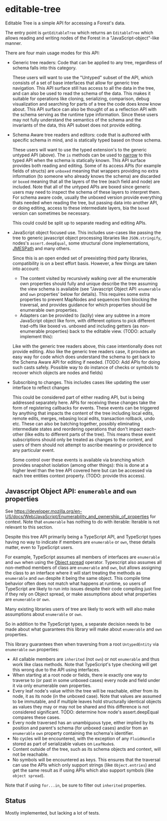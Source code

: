 # editable-tree

Editable Tree is a simple API for accessing a Forest's data.

The entry point is `getEditableTree` which returns an `EditableTree` which allows reading and writing nodes of the Forest in a "JavaScript-object"-like manner.

There are four main usage modes for this API:

-   Generic tree readers: Code that can be applied to any tree, regardless of schema falls into this category.

    These users will want to use the "Untyped" subset of the API, which consists of a set of base interfaces that allow for generic tree navigation.
    This API surface still has access to all the data in the tree, and can also be used to read the schema of the data.
    This makes it suitable for operations like cloning, serializing, comparison, debug visualization and searching for parts of a tree the code does know know about.
    This API surface can also be thought of as a reflection API with the schema serving as the runtime type information.
    Since these users may not fully understand the semantics of the schema and the invariants of the data, this API subset does not provide editing.

-   Schema Aware tree readers and editors: code that is authored with specific schema in mind, and is statically typed based on those schema.

    These users will want to use the typed extension's to the generic untyped API (above).
    The `is` methods can be used to [narrow](https://www.typescriptlang.org/docs/handbook/2/narrowing.html) to this typed API when the schema is statically known.
    This API surface provides both reading and editing.
    Some of its access APIs (for example fields of structs) are `unboxed` meaning that wrappers providing no extra information (to someone who already knows the schema) are discarded or `boxed` meaning that all the layers of the tree (each field and node) are included.
    Note that all of the untyped APIs are boxed since generic users may need to inspect the schema of these layers to interpret them.
    For schema aware code, usually the unboxed version provide everything thats needed when reading the tree, but passing data into another API, or doing editing, access to these intermediate layers, bia the `boxed` version can sometimes be necessary.

    This could could be split up to separate reading and editing APIs.

-   JavaScript object focused use.
    This includes use-cases like passing the tree to generic javascript object processing libraries like `JSON.stringify`, nodes's `assert.deepEqual`, some structural clone implementations, [JMESPath](https://jmespath.org/) and many others.

    Since this is an open ended set of preexisting third party libraries, compatibility is on a best effort basis.
    However, a few things are taken into account:

    -   The content visited by recursively walking over all the enumerable own properties should fully and unique describe the tree assuming the view schema is available (see "Javascript Object API: `enumerable` and `own` properties' below for details).
        This requires some extra properties to prevent MapNodes and sequences from blocking the traversal, and provides guidance for which properties should be enumerable own properties.
    -   Adapters can be provided to (lazily) view any subtree in a more JavaScript object like form, with different options to pick different trad-offs like boxed vs. unboxed and including getters (as non-enumerable properties) back to the editable view. (TODO: actually implement this):

    Like with the generic tree readers above, this case intentionally does not provide editing.
    Also like the generic tree readers case, it provides an easy way for code which does understand the schema to get back to the Schema Aware API for editing if needed.
    (TODO: Add APIs for doing such casts safely.
    Possible way to do instance of checks or symbols to recover which objects are nodes and fields)

-   Subscribing to changes.
    This includes cases like updating the user interface to reflect changes

    This could be considered part of either reading API, but is being addressed separately here.
    APIs for receiving these changes take the form of registering callbacks for events.
    These events can be triggered by anything that impacts the content of the tree including local edits, remote edits, merges, rebasing local edits, transaction rollback, undo etc.
    These can also be batching together, possibly eliminating intermediate states and reordering operations that don't impact each-other (like edits to different parts of the tree).
    This means these event subscriptions should only be treated as changes to the content, and users of them should not attempt to ascribe meaning or providence to any particular event.

    Some control over these events is available via branching which provides snapshot isolation (among other things):
    this is done at a higher level than the tree API covered here but can be accessed via each tree entities context property. (TODO: provide this access).

## Javascript Object API: `enumerable` and `own` properties

See https://developer.mozilla.org/en-US/docs/Web/JavaScript/Enumerability_and_ownership_of_properties for context.
Note that `enumerable` has nothing to do with iterable: Iterable is not relevant to this section.

Despite this tree API primarily being a TypeScript API, and TypeScript types having no way to indicate if members are `enumerable` or `own`, these details matter, even to TypeScript users.

For example, TypeScript assumes all members of interfaces are `enumerable` and `own` when using the [Object spread](https://developer.mozilla.org/en-US/docs/Web/JavaScript/Reference/Operators/Spread_syntax) operator.
Typescript also assumes all non-method members of class are `enumerable` and `own`, but allows assigning the class to an interface where it will start treating the methods as `enumerable` and `own` despite it being the same object.
This compile time behavior often does not match what happens at runtime, so users of TypeScript are likely to run into issues despite their code compiling just fine if they rely on Object spread, or make assumptions about what properties are `enumerable` or `own`.

Many existing libraries users of tree are likely to work with will also make assumptions about `enumerable` or `own`.

So in addition to the TypeScript types, a separate decision needs to be made about what guarantees this library will make about `enumerable` and `own` properties.

This library guarantees then when traversing from a root `UntypedEntity` via `enumerable` `own` properties:

-   All callable members are `inherited` (not `own`) or not `enumerable` and thus work like class methods. Note that TypeScript's type checking will get this wrong due to the API using interfaces.
-   When starting at a root node or fields, there ie exactly one way to traverse to (or past in some unboxed cases) every node and field under it via only enumerable own properties.
-   Every leaf node's value within the tree will be reachable, either from its node, it as its node (in the unboxed case). Note that values are assumed to be immutable, and if multiple leaves hold structurally identical objects as values they may or may not be shared and this difference is not considered significant. TODO: determine how node's assert.deepEqual compares these cases.
-   Every node traversed has an unambiguous type, either implied by its position and parent's schema (for unboxed cases) and/or from an `enumerable` `own` property containing the schema's identifier.
-   No cycles will be encountered, with the exception of any `FluidHandle` stored as part of serializable values on `LeafNode`s.
-   Content outside of the tree, such as its schema objects and context, will not be reachable.
-   No symbols will be encountered as keys. This ensures that the traversal can use the APIs which only support strings (like `Object.entries`) and get the same result as if using APIs which also support symbols (like `object spread`).

Note that if using `for...in`, be sure to filter out `inherited` properties.

## Status

Mostly implemented, but lacking a lot of tests.
